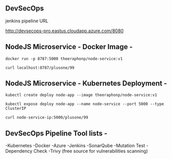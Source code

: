 ## DevSecOps

jenkins pipeline URL

http://devsecops-pro.eastus.cloudapp.azure.com/8080


## NodeJS Microservice - Docker Image -
`docker run -p 8787:5000 theeraphonp/node-service:v1`

`curl localhost:8787/plusone/99`
 
## NodeJS Microservice - Kubernetes Deployment -
`kubectl create deploy node-app --image theeraphonp/node-service:v1`

`kubectl expose deploy node-app --name node-service --port 5000 --type ClusterIP`

`curl node-service-ip:5000/plusone/99`

## DevSecOps Pipeline Tool lists -
-Kubernetes
-Docker 
-Azure 
-Jenkins
-SonarQube
-Mutation Test
-Dependency Check
-Trivy (free source for vulnerabilities scanning)

